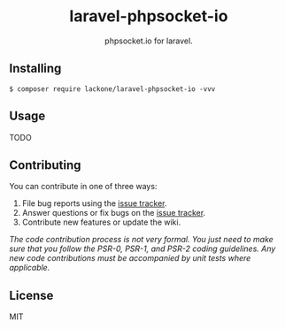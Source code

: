 <h1 align="center"> laravel-phpsocket-io </h1>

<p align="center"> phpsocket.io for laravel.</p>


## Installing

```shell
$ composer require lackone/laravel-phpsocket-io -vvv
```

## Usage

TODO

## Contributing

You can contribute in one of three ways:

1. File bug reports using the [issue tracker](https://github.com/lackone/laravel-phpsocket-io/issues).
2. Answer questions or fix bugs on the [issue tracker](https://github.com/lackone/laravel-phpsocket-io/issues).
3. Contribute new features or update the wiki.

_The code contribution process is not very formal. You just need to make sure that you follow the PSR-0, PSR-1, and PSR-2 coding guidelines. Any new code contributions must be accompanied by unit tests where applicable._

## License

MIT